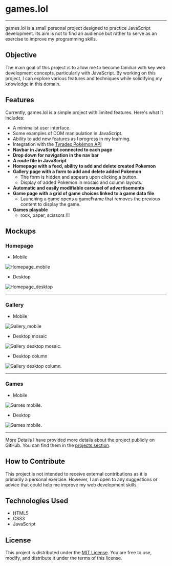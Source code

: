# games.lol

---
games.lol is a small personal project designed to practice JavaScript development. Its aim is not to find an audience but rather to serve as an exercise to improve my programming skills.

## Objective

The main goal of this project is to allow me to become familiar with key web development concepts, particularly with JavaScript. By working on this project, I can explore various features and techniques while solidifying my knowledge in this domain.

## Features

Currently, games.lol is a simple project with limited features. Here's what it includes:

- A minimalist user interface.
- Some examples of DOM manipulation in JavaScript.
- Ability to add new features as I progress in my learning.
- Integration with the [Tyradex Pokémon API](https://tyradex.tech/api/v1/pokemon)
- **Navbar in JavaScript connected to each page**
- **Drop down for navigation in the nav bar**
- **A route file in JavaScript**
- **Homepage with a feed, ability to add and delete created Pokemon**
- **Gallery page with a form to add and delete added Pokemon**
    - The form is hidden and appears upon clicking a button.
    - Display of added Pokemon in mosaic and column layouts.
- **Automatic and easily modifiable carousel of advertisements**
- **Game page with a grid of game choices linked to a game data file**
    - Launching a game opens a gameFrame that removes the previous content to display the game.
- **Games playable**
    - rock, paper, scissors !!! 

## Mockups
### Homepage
- Mobile

![Homepage_mobile](mockups/Homepage_mobile.png)
- Desktop

![Homepage_desktop](mockups/Homepage_desktop.png)

---
### Gallery
- Mobile

![Gallery_mobile](mockups/Gallery_mobile.png)
- Desktop mosaic

![Gallery desktop mosaic.](./mockups/Gallery_desktop_mosaique.png)
- Desktop column

![Gallery desktop column.](./mockups/Gallery_desktop_column.png)

---
### Games
- Mobile

![Games mobile.](./mockups/Games_mobile.png)
- Desktop

![Games mobile.](./mockups/Games_desktop.png)

---

More Details
I have provided more details about the project publicly on GitHub. You can find them in the [projects section](https://github.com/users/MateoNicoud/projects/1).

## How to Contribute

This project is not intended to receive external contributions as it is primarily a personal exercise. However, I am open to any suggestions or advice that could help me improve my web development skills.

## Technologies Used

- HTML5
- CSS3
- JavaScript

## License

This project is distributed under the [MIT License](./LICENSE.md). You are free to use, modify, and distribute it under the terms of this license.
